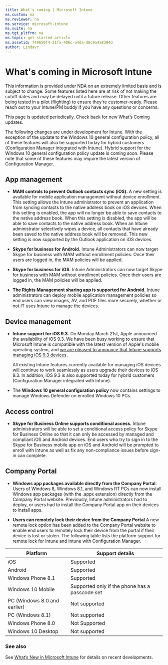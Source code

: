 ```yaml
---
title: What's coming | Microsoft Intune
ms.custom: na
ms.reviewer: na
ms.service: microsoft-intune
ms.suite: na
ms.tgt_pltfrm: na
ms.topic: get-started-article
ms.assetid: f49650f4-31fa-406c-a4da-d8c9a4a8384d
author: Lindavr
---
```

# What's coming in Microsoft Intune
This information is provided under NDA on an extremely limited basis and is subject to change. Some features listed here are at risk of not making the cutoff dates and may be delayed until a future release. Other features are being tested in a pilot (flighting) to ensure they're customer-ready. Please reach out to your Intune/PM buddy if you have any questions or concerns.

This page is updated periodically. Check back for new What’s Coming updates.

The following changes are under development for Intune. With the exception of the update to the Windows 10 general configuration policy, all of these features will also be supported today for hybrid customers (Configuration Manager integrated with Intune). Hybrid support for the Windows 10 general configuration policy update is coming soon. Please note that some of these features may require the latest version of Configuration Manager.
## App management

- **MAM controls to prevent Outlook contacts sync (iOS).** A new setting is available for mobile application management without device enrollment. This setting  allows the Intune administrator to prevent an application from syncing contacts to the native address book on iOS devices. When this setting is enabled, the app will no longer be able to save contacts to the native address book. When this setting is disabled, the app will be able to save contacts to the native address book. When an Intune administrator selectively wipes a device, all contacts that have already been saved to the native address book will be removed. This new setting is now supported by the Outlook application on iOS devices.
<!---TFS item 1276166--->

- **Skype for business for Android.** Intune Administrators can now target Skype for business with MAM without enrollment policies.  Once their users are logged in, the MAM policies will be applied.
<!--- TFS item 1248444 --->

- **Skype for business for iOS.** Intune Administrators can now target Skype for business with MAM without enrollment policies.  Once their users are logged in, the MAM policies will be applied.
<!--- TFS item 1248443 --->

- **The Rights Management sharing app is supported for Android.** Intune administrators can deploy mobile application management policies so end users can view images, AV, and PDF files more securely, whether or not IT uses Intune to manage the devices.

## Device management
- **Intune support for iOS 9.3.** On Monday March 21st, Apple announced the availability of iOS 9.3. We have been busy working to ensure that Microsoft Intune is compatible with the latest version of Apple's mobile operating system, and [we are pleased to announce that Intune supports managing iOS 9.3 devices](https://blogs.technet.microsoft.com/microsoftintune/2016/03/23/microsoft-intune-provides-support-for-ios-9-3/).

    All existing Intune features currently available for managing iOS devices will continue to work seamlessly as users upgrade their devices to iOS 9.3. In addition, iOS 9.3 is also supported today for hybrid customers (Configuration Manager integrated with Intune).
<!--- TFS item 1274326 --->


- The **Windows 10 general configuration policy** now contains settings to manage Windows Defender on enrolled Windows 10 PCs.
<!--- 1244446 --->

## Access control
* **Skype for Business Online supports conditional access.** Intune administrators will be able to set a conditional access policy for Skype for Business Online so that it can only be accessed by managed and compliant iOS and Android devices. End users who try to sign in to the Skype for Business mobile app on iOS and Android will be prompted to enroll with Intune as well as fix any non-compliance issues before sign-in can complete.
<!---TFS item 1254499--->

## Company Portal
* **Windows app packages available directly from the Company Portal**: Users of Windows 8, Windows 8.1, and Windows RT PCs can now install Windows app packages (with the .appx extension) directly from the Company Portal website. Previously, Intune administrators had to deploy, or users had to install the Company Portal app on their devices to install apps.
<!--- TFS item 1082481 --->

* **Users can remotely lock their device from the Company Portal** A new remote lock option has been added to the Company Portal website to enable end users to remotely lock their device from the portal if their device is lost or stolen. The following table lists the platform support for remote lock for Intune and Intune with Configuration Manager.
<!--- TFS item 1195661 --->


Platform  |Support details
---------|---------
iOS | Supported
Android | Supported
Windows Phone 8.1 | Supported
Windows 10 Mobile | Supported only if the phone has a passcode set
PC (Windows 8.0 and earlier) | Not supported
PC (Windows 8.1) | Not supported
Windows Phone 8.0 | Not Supported
Windows 10 Desktop | Not supported




### See also
See [What’s New in Microsoft Intune](https://technet.microsoft.com/library/dn292747.aspx) for  details on recent developments.
